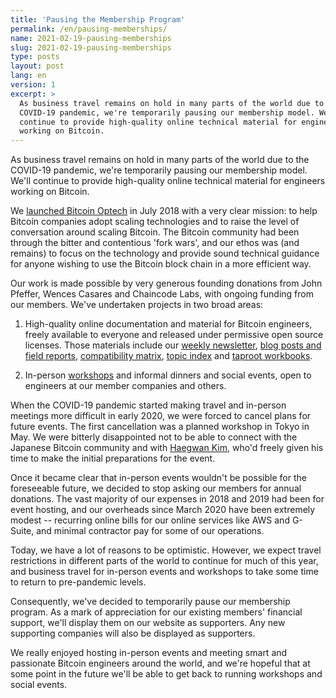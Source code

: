 ```yaml
---
title: 'Pausing the Membership Program'
permalink: /en/pausing-memberships/
name: 2021-02-19-pausing-memberships
slug: 2021-02-19-pausing-memberships
type: posts
layout: post
lang: en
version: 1
excerpt: >
  As business travel remains on hold in many parts of the world due to the
  COVID-19 pandemic, we're temporarily pausing our membership model. We'll
  continue to provide high-quality online technical material for engineers
  working on Bitcoin.
---
```


As business travel remains on hold in many parts of the world due to the
COVID-19 pandemic, we're temporarily pausing our membership model. We'll
continue to provide high-quality online technical material for engineers
working on Bitcoin.

We [launched Bitcoin Optech][Optech launch] in July 2018 with a very clear
mission: to help Bitcoin companies adopt scaling technologies and to raise
the level of conversation around scaling Bitcoin. The Bitcoin community had
been through the bitter and contentious 'fork wars', and our ethos was (and
remains) to focus on the technology and provide sound technical guidance for
anyone wishing to use the Bitcoin block chain in a more efficient way.

Our work is made possible by very generous founding donations from John
Pfeffer, Wences Casares and Chaincode Labs, with ongoing funding from our
members. We've undertaken projects in two broad areas:

1. High-quality online documentation and material for Bitcoin engineers, freely
   available to everyone and released under permissive open source licenses.
   Those materials include our [weekly newsletter][], [blog posts and field
   reports][], [compatibility matrix][], [topic index][] and
   [taproot workbooks][].

2. In-person [workshops][] and informal dinners and social events, open to
   engineers at our member companies and others.

When the COVID-19 pandemic started making travel and in-person meetings more
difficult in early 2020, we were forced to cancel plans for future events. The
first cancellation was a planned workshop in Tokyo in May. We were bitterly
disappointed not to be able to connect with the Japanese Bitcoin community and
with [Haegwan Kim][], who'd freely given his time to make the initial
preparations for the event.

Once it became clear that in-person events wouldn't be possible for the
foreseeable future, we decided to stop asking our members for annual donations.
The vast majority of our expenses in 2018 and 2019 had been for event hosting,
and our overheads since March 2020 have been extremely modest -- recurring
online bills for our online services like AWS and G-Suite, and minimal
contractor pay for some of our operations.

Today, we have a lot of reasons to be optimistic. However, we expect travel
restrictions in different parts of the world to continue for much of this year,
and business travel for in-person events and workshops to take some time to
return to pre-pandemic levels.

Consequently, we've decided to temporarily pause our membership program. As a mark
of appreciation for our existing members' financial support, we'll display them
on our website as supporters. Any new supporting companies will also be
displayed as supporters.

We really enjoyed hosting in-person events and meeting smart and passionate
Bitcoin engineers around the world, and we're hopeful that at some point in the
future we'll be able to get back to running workshops and social events.

[Optech launch]: /en/announcing-bitcoin-optech/
[weekly newsletter]: /en/newsletters/
[blog posts and field reports]: /en/blog/
[compatibility matrix]: /en/compatibility/
[topic index]: /en/topics/
[taproot workbooks]: /en/schnorr-taproot-workshop/
[workshops]: /en/workshops/
[Haegwan Kim]: https://twitter.com/haegwankim
